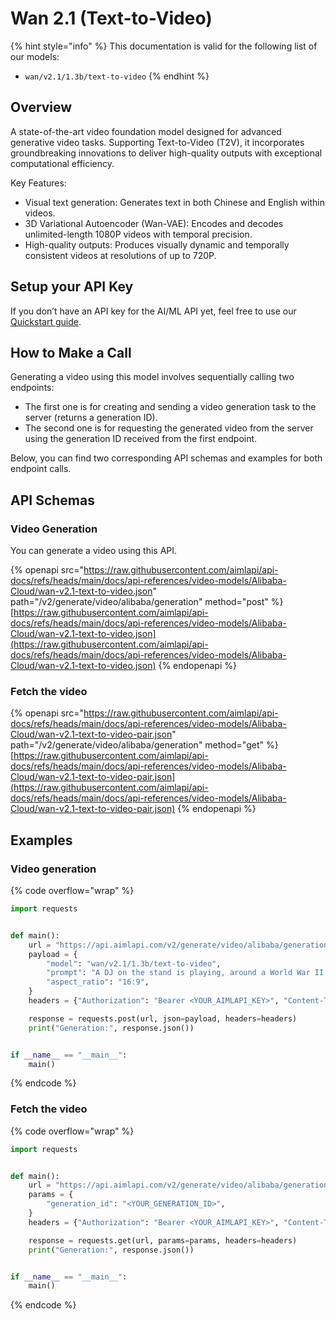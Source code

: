 # Wan 2.1 (Text-to-Video)

{% hint style="info" %}
This documentation is valid for the following list of our models:

* `wan/v2.1/1.3b/text-to-video`
{% endhint %}

## Overview

A state-of-the-art video foundation model designed for advanced generative video tasks. Supporting Text-to-Video (T2V), it incorporates groundbreaking innovations to deliver high-quality outputs with exceptional computational efficiency.

Key Features:

* Visual text generation: Generates text in both Chinese and English within videos.
* 3D Variational Autoencoder (Wan-VAE): Encodes and decodes unlimited-length 1080P videos with temporal precision.
* High-quality outputs: Produces visually dynamic and temporally consistent videos at resolutions of up to 720P.

## Setup your API Key

If you don’t have an API key for the AI/ML API yet, feel free to use our [Quickstart guide](https://docs.aimlapi.com/quickstart/setting-up).

## How to Make a Call

Generating a video using this model involves sequentially calling two endpoints:&#x20;

* The first one is for creating and sending a video generation task to the server (returns a generation ID).
* The second one is for requesting the generated video from the server using the generation ID received from the first endpoint.&#x20;

Below, you can find two corresponding API schemas and examples for both endpoint calls.

## API Schemas

### Video Generation

You can generate a video using this API.

{% openapi src="https://raw.githubusercontent.com/aimlapi/api-docs/refs/heads/main/docs/api-references/video-models/Alibaba-Cloud/wan-v2.1-text-to-video.json" path="/v2/generate/video/alibaba/generation" method="post" %}
[https://raw.githubusercontent.com/aimlapi/api-docs/refs/heads/main/docs/api-references/video-models/Alibaba-Cloud/wan-v2.1-text-to-video.json](https://raw.githubusercontent.com/aimlapi/api-docs/refs/heads/main/docs/api-references/video-models/Alibaba-Cloud/wan-v2.1-text-to-video.json)
{% endopenapi %}

### Fetch the video

{% openapi src="https://raw.githubusercontent.com/aimlapi/api-docs/refs/heads/main/docs/api-references/video-models/Alibaba-Cloud/wan-v2.1-text-to-video-pair.json" path="/v2/generate/video/alibaba/generation" method="get" %}
[https://raw.githubusercontent.com/aimlapi/api-docs/refs/heads/main/docs/api-references/video-models/Alibaba-Cloud/wan-v2.1-text-to-video-pair.json](https://raw.githubusercontent.com/aimlapi/api-docs/refs/heads/main/docs/api-references/video-models/Alibaba-Cloud/wan-v2.1-text-to-video-pair.json)
{% endopenapi %}

## Examples

### Video generation

{% code overflow="wrap" %}
```python
import requests


def main():
    url = "https://api.aimlapi.com/v2/generate/video/alibaba/generation"
    payload = {
        "model": "wan/v2.1/1.3b/text-to-video",
        "prompt": "A DJ on the stand is playing, around a World War II battlefield, lots of explosions, thousands of dancing soldiers, between tanks shooting, barbed wire fences, lots of smoke and fire, black and white old video: hyper realistic, photorealistic, photography, super detailed, very sharp, on a very white background",
        "aspect_ratio": "16:9",
    }
    headers = {"Authorization": "Bearer <YOUR_AIMLAPI_KEY>", "Content-Type": "application/json"}

    response = requests.post(url, json=payload, headers=headers)
    print("Generation:", response.json())


if __name__ == "__main__":
    main()

```
{% endcode %}

### Fetch the video

{% code overflow="wrap" %}
```python
import requests


def main():
    url = "https://api.aimlapi.com/v2/generate/video/alibaba/generation"
    params = {
        "generation_id": "<YOUR_GENERATION_ID>",
    }
    headers = {"Authorization": "Bearer <YOUR_AIMLAPI_KEY>", "Content-Type": "application/json"}

    response = requests.get(url, params=params, headers=headers)
    print("Generation:", response.json())


if __name__ == "__main__":
    main()

```
{% endcode %}


